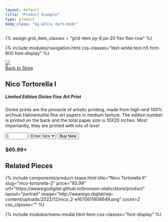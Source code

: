 ```yaml
---
layout: default
title: "Product Example"
type: product
body_class: "bg-white dark-mode"
---
```


{% assign grid_item_classes = "grid-item py-8 px-20 flex flex-row" %}

{% include modules/navigation.html css-classes="text-white text-h5 font-800 font-display" %}
<div id="product-main" class="grid grid-cols-1 md:grid-cols-2 gap-8 py-8 px-24 relative">
    <div class="product-image-container justify-self-center align-self-center flex flex-col justify-center items-center mt-8 md:mt-0">
        <img id="product-main-image" src="https://wearego.digital/wp-content/uploads/2022/12/image_original-e1670609145623.png" class="w-100 h-auto"/>
    </div>      
    <div class="product-information md:relative flex flex-col justify-center items-center md:items-start w-full">
        <a href="https://wearegodigital.github.io/bronson-static/store" id="back-to-store" class="absolute left-24 md:-left-6 top-4 text-h4 font-normal">
            <i class="fas fa-arrow-left mr-1"></i> Back to Store
        </a>
        <h2 class="product-title mb-2">Nico Tortorella I</h2>
        <h5 class="product-subtitle font-bold mb-8">Limited Edition Giclee Fine Art Print</h5>
        <p class="product-description font-normal text-center md:text-left">
            Giclee prints are the pinnacle of artistic printing, made from high-end 100% archival Hahnemuhle fine art papers in medium texture. The edition number is printed on the back and the total paper size is 10X20 inches. Most importantly, they are printed with lots of love!
        </p>
        <div class="purchase-form flex flex-col-reverse md:flex-row justify-start items-start w-full mt-4">
            <form class="form grid grid-cols-2 gap-4 w-full md:w-1/2">
                <input aria-label="Quantity" size="4" max="9999" min="1" value="1" type="number" step="1" id="quantity" class="px-4 pt-2 pb-3 outline capitalize font-normal">
                <select aria-label="Select Size" data-variant-option-name="Size" id="product-size" class="px-4 pt-2 pb-3 outline capitalize font-normal">
                    <option value="" selected data-price="$65.99+" data-image="https://wearego.digital/wp-content/uploads/2022/12/image_original-e1670609145623.png">Enter Size</option>
                    <option value="12x12" data-price="$212.99" data-image="https://images.squarespace-cdn.com/content/v1/5dce0508d40dcb3d649e5030/1615485020672-SWLNF19421DD0ZSDXSUC/fineartprints_square_0_307_2495_2495_0.png?format=1500w">12x12</option>
                    <option value="4x6" data-price="$65.99" data-image="https://images.squarespace-cdn.com/content/v1/5dce0508d40dcb3d649e5030/1615485010277-L8UMXMHRVRGF5I32RWVO/fineartprints_rectangle2_3_0_0_2217_3326_0.png?format=1500w">4x6</option>
                    <option value="10x10" data-price="$140.99" data-image="https://images.squarespace-cdn.com/content/v1/5dce0508d40dcb3d649e5030/1615485020672-SWLNF19421DD0ZSDXSUC/fineartprints_square_0_307_2495_2495_0.png?format=1500w">10x10</option>
                    <option value="24x30" data-price="$427.99" data-image="https://images.squarespace-cdn.com/content/v1/5dce0508d40dcb3d649e5030/1615485034100-SRGKFJSLUOWP5HBMN83B/fineartprints_rectangle4_5_0_103_2495_3118_0.png?format=1500w">24x30</option>
                    <option value="16x20" data-price="$267.99" data-image="https://images.squarespace-cdn.com/content/v1/5dce0508d40dcb3d649e5030/1615485034100-SRGKFJSLUOWP5HBMN83B/fineartprints_rectangle4_5_0_103_2495_3118_0.png?format=1500w">16x20</option>
                    <option value="16x16" data-price="$262.99" data-image="https://images.squarespace-cdn.com/content/v1/5dce0508d40dcb3d649e5030/1615485020672-SWLNF19421DD0ZSDXSUC/fineartprints_square_0_307_2495_2495_0.png?format=1500w">16x16</option>
                    <option value="20x30" data-price="$327.99" data-image="https://images.squarespace-cdn.com/content/v1/5dce0508d40dcb3d649e5030/1615485010277-L8UMXMHRVRGF5I32RWVO/fineartprints_rectangle2_3_0_0_2217_3326_0.png?format=1500w">20x30</option>
                    <option value="20x20" data-price="$302.99" data-image="https://images.squarespace-cdn.com/content/v1/5dce0508d40dcb3d649e5030/1615485020672-SWLNF19421DD0ZSDXSUC/fineartprints_square_0_307_2495_2495_0.png?format=1500w">20x20</option>
                    <option value="5x7" data-price="$90.99" data-image="https://images.squarespace-cdn.com/content/v1/5dce0508d40dcb3d649e5030/1615485003345-8DF35SXIERRQT7LOU1GS/fineartprints_rectangle5_7_83_0_2375_3326_0.png?format=1500w">5x7</option>
                    <option value="8x10" data-price="$115.99" data-image="https://images.squarespace-cdn.com/content/v1/5dce0508d40dcb3d649e5030/1615485034100-SRGKFJSLUOWP5HBMN83B/fineartprints_rectangle4_5_0_103_2495_3118_0.png?format=1500w">8x10</option>
                    <option value="40x60" data-price="$1,327.99" data-image="https://images.squarespace-cdn.com/content/v1/5dce0508d40dcb3d649e5030/1615485010277-L8UMXMHRVRGF5I32RWVO/fineartprints_rectangle2_3_0_0_2217_3326_0.png?format=1500w">40x60</option>
                    <option value="24x36" data-price="$537.99" data-image="https://images.squarespace-cdn.com/content/v1/5dce0508d40dcb3d649e5030/1615485010277-L8UMXMHRVRGF5I32RWVO/fineartprints_rectangle2_3_0_0_2217_3326_0.png?format=1500w">24x36</option>
                    <option value="30x40" data-price="$696.99" data-image="https://images.squarespace-cdn.com/content/v1/5dce0508d40dcb3d649e5030/1615485591829-2HZRUHPRUVVWSHA5TXFS/fineartprints_rectangle3_4_0_0_2494_3326_0.png?format=1500w">30x40</option>
                    <option value="30x30" data-price="$487.99" data-image="https://images.squarespace-cdn.com/content/v1/5dce0508d40dcb3d649e5030/1615485020672-SWLNF19421DD0ZSDXSUC/fineartprints_square_0_307_2495_2495_0.png?format=1500w">30x30</option>
                </select>
                <input type="submit" value="Buy Now" class="px-4 pt-2 pb-3 outline col-span-2 capitalize text-h5 font-bold">
            </form>
            <div class="price  w-full md:w-1/2 text-center md:text-right mb-8 md:mb-0">
                <h3 id="product-price" class="font-bold">$65.99+</h3>
            </div>
        </div>
    </div>
</div>
<div id="related-products" class="grid grid-cols-1 md:grid-cols-3 gap-8 py-8 px-8 md:px-24">     
    <div class="header relative col-span-1 flex flex-col justify-start md:justify-center items-center md:items-start w-full">
        <h2 class="related-product-header md:-mt-20">Related Pieces</h2>
    </div>
    <div class="related-pieces col-span-2">
        <div id="products" class="grid grid-cols-1 md:grid-cols-1">
            <div id="grid-item-2" class="{{ grid_item_classes }} justify-start md:justify-center items-center">
                {% include components/product-tease.html 
                    title="Nico Tortorella II" slug="nico-tortorella-2" price="65.99" url="https://wearegodigital.github.io/bronson-static/store/product" layout="portrait"
                    image="http://wearego.digital/wp-content/uploads/2022/12/nico_2-e1670611808649.png"
                    count=2
                    css_classes=""
                %}
            </div>
        </div>
    </div>
</div>

{% include modules/menu-modal.html item-css-classes="font-display" %}